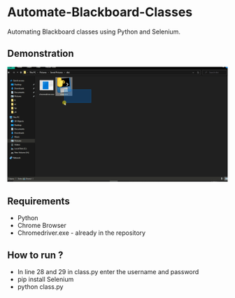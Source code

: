 # Automate-Blackboard-Classes
Automating Blackboard classes using Python and Selenium.
## Demonstration
![alt text](https://github.com/Helium-He/Automate-Blackboard-Classes/blob/main/raw/projectDemonstration.gif "Demonstration gif")
## Requirements
 * Python
 * Chrome Browser
 * Chromedriver.exe - already in the repository
## How to run ?
* In line 28 and 29 in class.py enter the username and password
* pip install Selenium
* python class.py
